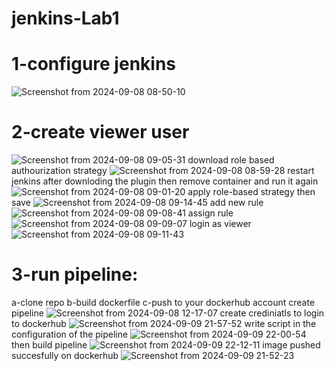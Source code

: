 # jenkins-Lab1
# 1-configure jenkins
![Screenshot from 2024-09-08 08-50-10](https://github.com/user-attachments/assets/345ab299-d752-4dc5-92b2-9354efcda4a8)
# 2-create viewer user
![Screenshot from 2024-09-08 09-05-31](https://github.com/user-attachments/assets/bfd708c8-843b-45c9-964a-8bf47f260742)
download role based authourization strategy 
![Screenshot from 2024-09-08 08-59-28](https://github.com/user-attachments/assets/77ce66ca-cc35-4d0f-b5ce-367e50164973)
restart jenkins after downloding the plugin then remove container and run it again
![Screenshot from 2024-09-08 09-01-20](https://github.com/user-attachments/assets/23370484-57cb-468e-a841-9a29e0ba2706)
apply role-based strategy then save
![Screenshot from 2024-09-08 09-14-45](https://github.com/user-attachments/assets/f56b9e51-293b-4dec-a570-0280ba35fffd)
add new rule
![Screenshot from 2024-09-08 09-08-41](https://github.com/user-attachments/assets/a1759ce8-5987-4051-b96a-93147879093e)
assign rule
![Screenshot from 2024-09-08 09-09-07](https://github.com/user-attachments/assets/7dcc97ae-87d1-4510-a994-c6f457809f58)
login as viewer
![Screenshot from 2024-09-08 09-11-43](https://github.com/user-attachments/assets/df702796-4a3e-48a1-a446-4f4588c9b8c2)
# 3-run pipeline:
a-clone repo
b-build dockerfile
c-push to your dockerhub account
create pipeline
![Screenshot from 2024-09-08 12-17-07](https://github.com/user-attachments/assets/24a99add-71eb-48c1-8955-f112c21838b8)
create crediniatls to login to dockerhub
![Screenshot from 2024-09-09 21-57-52](https://github.com/user-attachments/assets/02461e22-e99a-4fc3-b57b-d81da6e3c794)
write script in the configuration of the pipeline
![Screenshot from 2024-09-09 22-00-54](https://github.com/user-attachments/assets/58d0fa63-3d26-47df-9183-a09919c9e1da)
then build pipeline
![Screenshot from 2024-09-09 22-12-11](https://github.com/user-attachments/assets/44d0b165-cd18-4e55-b140-f098c73b8c2e)
image pushed succesfully on dockerhub
![Screenshot from 2024-09-09 21-52-23](https://github.com/user-attachments/assets/e5d2f6b5-6757-4d47-a6c5-abc2af13f0e3)

